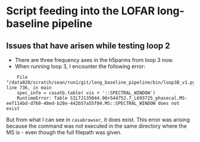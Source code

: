 # Script feeding into the LOFAR long-baseline pipeline

## Issues that have arisen while testing loop 2

* There are three frequency axes in the h5parms from loop 3 now.
* When running loop 3, I encounter the following error:
```
    File "/data020/scratch/sean/run1/git/long_baseline_pipeline/bin/loop3B_v1.py", line 736, in main
    spec_info = casatb.table( vis + '::SPECTRAL_WINDOW')
    RuntimeError: Table SILTJ135044.06+544752.7_L693725_phasecal.MS-eef114bd-d760-48ed-b28e-442b57a55f04.MS::SPECTRAL_WINDOW does not exist
```
But from what I can see in `casabrowser`, it does exist. This error was arising because the command was not executed in the same directory where the MS is - even though the full filepath was given.
